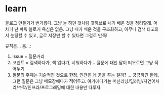 # learn
블로그 만들기가 번거롭다. 그냥 늘 하던 것처럼 깃허브로 내가 배운 것을 정리할래. 어차피 난 파워 블로거 욕심은 없음.
그냥 내가 배운 것을 구조화하고, 아무나 검색 타고와서 눈팅할 수 있고, 글로 저장만 할 수 있다면 그걸로 만족!

규칙은... 음...: 
1. issue = 질문거리
2. 코멘트 = 검색하다가, 책 읽다가, 샤워하다가... 질문에 대한 답이 떠오르면 그냥 적어두기
3. 질문의 주제는 기술적인 것으로 한정. 인간은 왜 꿈을 꾸는 걸까? ... 궁금하긴 한데, 그런 질문은 그냥 메모장에다가 적어두고. 여기에다가는 머신러닝/딥러닝/자연어처리/수학/인프라/프로그래밍에 대한 내용만 다루자.
